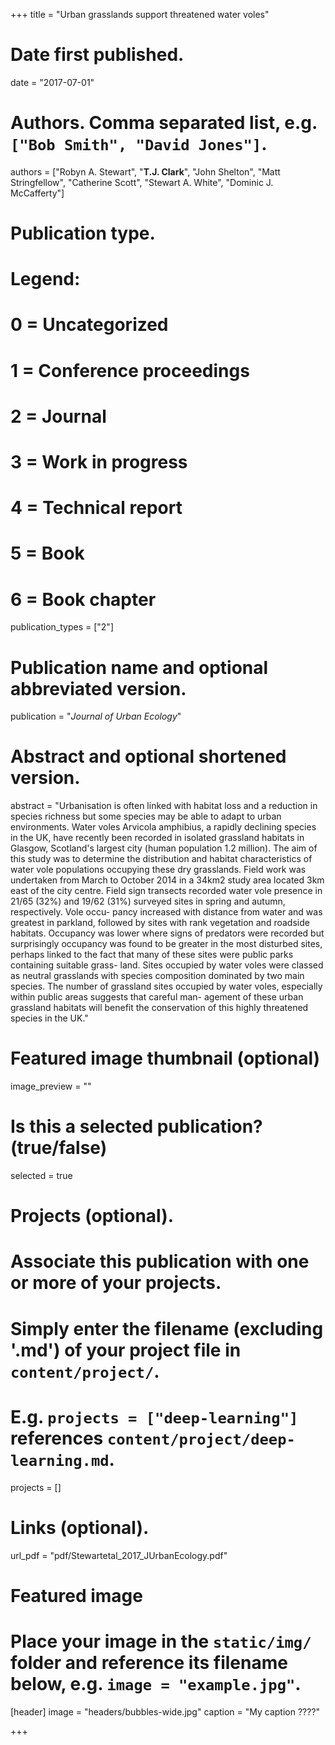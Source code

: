 +++
title = "Urban grasslands support threatened water voles"

# Date first published.
date = "2017-07-01"

# Authors. Comma separated list, e.g. `["Bob Smith", "David Jones"]`.
authors = ["Robyn A. Stewart", "**T.J. Clark**", "John Shelton", "Matt Stringfellow", "Catherine Scott", "Stewart A. White", "Dominic J. McCafferty"]

# Publication type.
# Legend:
# 0 = Uncategorized
# 1 = Conference proceedings
# 2 = Journal
# 3 = Work in progress
# 4 = Technical report
# 5 = Book
# 6 = Book chapter
publication_types = ["2"]

# Publication name and optional abbreviated version.
publication = "*Journal of Urban Ecology*"

# Abstract and optional shortened version.
abstract = "Urbanisation is often linked with habitat loss and a reduction in species richness but some species may be able to adapt to urban environments. Water voles Arvicola amphibius, a rapidly declining species in the UK, have recently been recorded in isolated grassland habitats in Glasgow, Scotland's largest city (human population 1.2 million). The aim of this study was to determine the distribution and habitat characteristics of water vole populations occupying these dry grasslands. Field work was undertaken from March to October 2014 in a 34km2 study area located 3km east of the city centre. Field sign transects recorded water vole presence in 21/65 (32%) and 19/62 (31%) surveyed sites in spring and autumn, respectively. Vole occu- pancy increased with distance from water and was greatest in parkland, followed by sites with rank vegetation and roadside habitats. Occupancy was lower where signs of predators were recorded but surprisingly occupancy was found to be greater in the most disturbed sites, perhaps linked to the fact that many of these sites were public parks containing suitable grass- land. Sites occupied by water voles were classed as neutral grasslands with species composition dominated by two main species. The number of grassland sites occupied by water voles, especially within public areas suggests that careful man- agement of these urban grassland habitats will benefit the conservation of this highly threatened species in the UK."

# Featured image thumbnail (optional)
image_preview = ""

# Is this a selected publication? (true/false)
selected = true

# Projects (optional).
#   Associate this publication with one or more of your projects.
#   Simply enter the filename (excluding '.md') of your project file in `content/project/`.
#   E.g. `projects = ["deep-learning"]` references `content/project/deep-learning.md`.
projects = []

# Links (optional).
url_pdf = "pdf/Stewartetal_2017_JUrbanEcology.pdf"



# Featured image
# Place your image in the `static/img/` folder and reference its filename below, e.g. `image = "example.jpg"`.
[header]
image = "headers/bubbles-wide.jpg"
caption = "My caption ????"

+++
